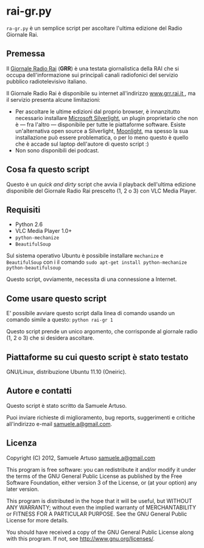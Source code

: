 rai-gr.py
=========

`ra-gr.py` è un semplice script per ascoltare l'ultima edizione del Radio Giornale Rai.

Premessa
--------
Il [Giornale Radio Rai](http://www.grr.rai.it "Giornale Radio Rai") (**GRR**) è una testata giornalistica della RAI che si occupa dell'informazione sui principali canali radiofonici del servizio pubblico radiotelevisivo italiano.

Il Giornale Radio Rai è disponibile su internet all'indirizzo [www.grr.rai.it ](http://www.grr.rai.it "www.grr.rai.it"), ma il servizio presenta alcune limitazioni:

* Per ascoltare le ultime edizioni dal proprio browser, è innanzitutto necessario installare [Microsoft Silverlight](http://www.microsoft.com/silverlight/ "Microsoft Silverlight"), un plugin proprietario che non è — fra l'altro — disponibile per tutte le piattaforme software. Esiste un'alternativa open source a Silverlight, [Moonlight](http://www.mono-project.com/moonlight "Moonlight"), ma spesso la sua installazione può essere problematica, o per lo meno questo è quello che è accade sul laptop dell'autore di questo script :)
* Non sono disponibili dei podcast.

Cosa fa questo script
---------------------
Questo è un *quick and dirty* script che avvia il playback dell'ultima edizione disponibile del Giornale Radio Rai prescelto (1, 2 o 3) con VLC Media Player.

Requisiti
---------
* Python 2.6
* VLC Media Player 1.0+
* `python-mechanize`
* `BeautifulSoup`

Sul sistema operativo Ubuntu è possibile installare `mechanize` e `BeautifulSoup` con i il comando `sudo apt-get install python-mechanize python-beautifulsoup`

Questo script, ovviamente, necessita di una connessione a Internet.

Come usare questo script
------------------------
E' possibile avviare questo script dalla linea di comando usando un comando simile a questo: `python rai-gr 1`

Questo script prende un unico argomento, che corrisponde al giornale radio (1, 2 o 3) che si desidera ascoltare.

Piattaforme su cui questo script è stato testato
------------------------------------------------
GNU/Linux, distribuzione Ubuntu 11.10 (Oneiric).

Autore e contatti
-----------------
Questo script è stato scritto da Samuele Artuso.

Puoi inviare richieste di miglioramento, bug reports, suggerimenti e critiche all'indirizzo e-mail <samuele.a@gmail.com>.

Licenza
-------
Copyright (C) 2012, Samuele Artuso <samuele.a@gmail.com>

This program is free software: you can redistribute it and/or modify it under the terms of the GNU General Public License as published by the Free Software Foundation, either version 3 of the License, or (at your option) any later version.

This program is distributed in the hope that it will be useful, but WITHOUT ANY WARRANTY; without even the implied warranty of MERCHANTABILITY or FITNESS FOR A PARTICULAR PURPOSE.  See the GNU General Public License for more details.

You should have received a copy of the GNU General Public License along with this program.  If not, see <http://www.gnu.org/licenses/>.